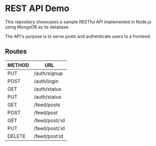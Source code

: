 # REST API Demo

This repository showcases a sample RESTful API implemented in Node.js using MongoDB as its database.

The API's purpose is to serve posts and authenticate users to a frontend.

## Routes
| METHOD  | URL
|-------|------
| PUT   | /auth/signup
| POST  | /auth/login 
| GET   | /auth/status
| PUT   | /auth/status
| GET   | /feed/posts
| POST  | /feed/post
| GET   | /feed/post/:id
| PUT   | /feed/post/:id
| DELETE| /feed/post:id